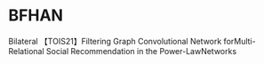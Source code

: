 # BFHAN
Bilateral 【TOIS21】Filtering Graph Convolutional Network forMulti-Relational Social Recommendation in the Power-LawNetworks

